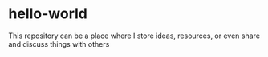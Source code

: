 # hello-world
This repository can be a place where I store ideas, resources, or even share and discuss things with others
